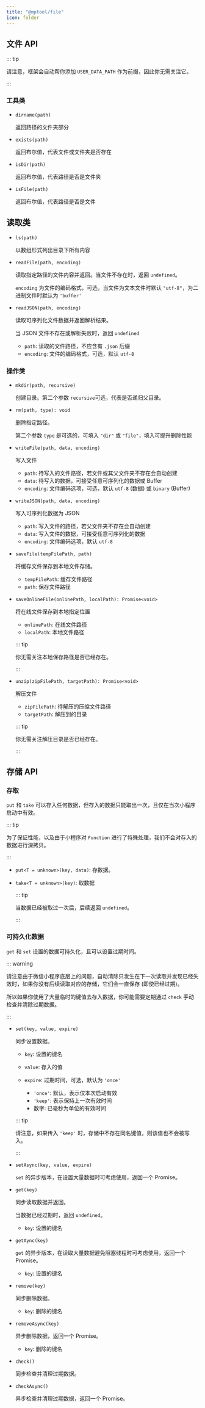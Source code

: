 ```yaml
---
title: "@mptool/file"
icon: folder
---
```


## 文件 API

::: tip

请注意，框架会自动帮你添加 `USER_DATA_PATH` 作为前缀，因此你无需关注它。

:::

### 工具类

- `dirname(path)`

  返回路径的文件夹部分

- `exists(path)`

  返回布尔值，代表文件或文件夹是否存在

- `isDir(path)`

  返回布尔值，代表路径是否是文件夹

- `isFile(path)`

  返回布尔值，代表路径是否是文件

## 读取类

- `ls(path)`

  以数组形式列出目录下所有内容

- `readFile(path, encoding)`

  读取指定路径的文件内容并返回。当文件不存在时，返回 `undefined`。

  `encoding` 为文件的编码格式，可选，当文件为文本文件时默认 `"utf-8"`，为二进制文件时默认为 `'buffer'`

- `readJSON(path, encoding)`

  读取可序列化文件数据并返回解析结果。

  当 JSON 文件不存在或解析失败时，返回 `undefined`

  - `path`: 读取的文件路径，不应含有 `.json` 后缀
  - `encoding`: 文件的编码格式，可选，默认 `utf-8`

### 操作类

- `mkdir(path, recursive)`

  创建目录。第二个参数 `recursive`可选，代表是否递归父目录。

- `rm(path, type): void`

  删除指定路径。

  第二个参数 `type` 是可选的，可填入 `"dir"` 或 `"file"`，填入可提升删除性能

- `writeFile(path, data, encoding)`

  写入文件

  - `path`: 待写入的文件路径，若文件或其父文件夹不存在会自动创建
  - `data`: 待写入的数据，可接受任意可序列化的数据或 Buffer
  - `encoding`: 文件编码选项，可选，默认 `utf-8` (数据) 或 `binary` (Buffer)

- `writeJSON(path, data, encoding)`

  写入可序列化数据为 JSON

  - `path`: 写入文件的路径，若父文件夹不存在会自动创建
  - `data`: 写入文件的数据，可接受任意可序列化的数据
  - `encoding`: 文件编码选项，默认 `utf-8`

- `saveFile(tempFilePath, path)`

  将缓存文件保存到本地文件存储。

  - `tempFilePath`: 缓存文件路径
  - `path`: 保存文件路径

- `saveOnlineFile(onlinePath, localPath): Promise<void>`

  将在线文件保存到本地指定位置

  - `onlinePath`: 在线文件路径
  - `localPath`: 本地文件路径

  ::: tip

  你无需关注本地保存路径是否已经存在。

  :::

- `unzip(zipFilePath, targetPath): Promise<void>`

  解压文件

  - `zipFilePath`: 待解压的压缩文件路径
  - `targetPath`: 解压到的目录

  ::: tip

  你无需关注解压目录是否已经存在。

  :::

## 存储 API

### 存取

`put` 和 `take` 可以存入任何数据，但存入的数据只能取出一次，且仅在当次小程序启动中有效。

::: tip

为了保证性能，以及由于小程序对 `Function` 进行了特殊处理，我们不会对存入的数据进行深拷贝。

:::

- `put<T = unknown>(key, data)`: 存数据。
- `take<T = unknown>(key)`: 取数据

  ::: tip

  当数据已经被取过一次后，后续返回 `undefined`。

  :::

### 可持久化数据

`get` 和 `set` 设置的数据可持久化，且可以设置过期时间。

::: warning

请注意由于微信小程序底层上的问题，自动清除只发生在下一次读取并发现已经失效时，如果你没有后续读取对应的存储，它们会一直保存 (即使已经过期)。

所以如果你使用了大量临时的键值去存入数据，你可能需要定期通过 `check` 手动检查并清除过期数据。

:::

- `set(key, value, expire)`

  同步设置数据。

  - `key`: 设置的键名

  - `value`: 存入的值

  - `expire`: 过期时间，可选，默认为 `'once'`

    - `'once'`: 默认，表示仅本次启动有效
    - `'keep'`: 表示保持上一次有效时间
    - 数字: 已毫秒为单位的有效时间

  ::: tip

  请注意，如果传入 `'keep'` 时，存储中不存在同名键值，则该值也不会被写入。

  :::

- `setAsync(key, value, expire)`

  `set` 的异步版本，在设置大量数据时可考虑使用，返回一个 Promise。

- `get(key)`

  同步读取数据并返回。

  当数据已经过期时，返回 `undefined`。

  - `key`: 设置的键名

- `getAync(key)`

  `get` 的异步版本，在读取大量数据避免阻塞线程时可考虑使用，返回一个 Promise。

  - `key`: 设置的键名

- `remove(key)`

  同步删除数据。

  - `key`: 删除的键名

- `removeAsync(key)`

  异步删除数据，返回一个 Promise。

  - `key`: 删除的键名

- `check()`

  同步检查并清理过期数据。

- `checkAsync()`

  异步检查并清理过期数据，返回一个 Promise。
